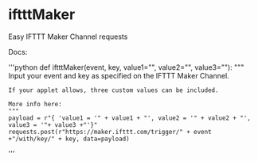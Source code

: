 # iftttMaker
Easy IFTTT Maker Channel requests

Docs:

'''python
def iftttMaker(event, key, value1="", value2="", value3=""):
    """
    Input your event and key as specified on the IFTTT Maker Channel.
    
    If your applet allows, three custom values can be included.
    
    More info here:
    """
    payload = r"{ 'value1 = '" + value1 + "', value2 = '" + value2 + "', value3 = '"+ value3 +"'}"
    requests.post(r"https://maker.ifttt.com/trigger/" + event +"/with/key/" + key, data=payload)

'''
